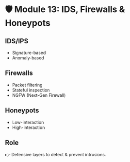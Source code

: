 # 🛡️ Module 13: IDS, Firewalls & Honeypots

## IDS/IPS
- Signature-based
- Anomaly-based

## Firewalls
- Packet filtering
- Stateful inspection
- NGFW (Next-Gen Firewall)

## Honeypots
- Low-interaction
- High-interaction

## Role
👉 Defensive layers to detect & prevent intrusions.
